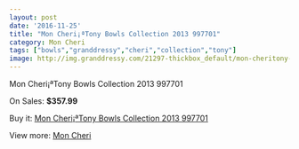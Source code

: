 ```yaml
---
layout: post
date: '2016-11-25'
title: "Mon Cheri¡ªTony Bowls Collection 2013 997701"
category: Mon Cheri
tags: ["bowls","granddressy","cheri","collection","tony"]
image: http://img.granddressy.com/21297-thickbox_default/mon-cheritony-bowls-collection-2013-997701.jpg
---
```

Mon Cheri¡ªTony Bowls Collection 2013 997701

On Sales: **$357.99**
<a href="https://www.granddressy.com/en/mon-cheri/20265-mon-cheritony-bowls-collection-2013-997701.html"><amp-img layout="responsive" width="600" height="600" src="//img.granddressy.com/21297-thickbox_default/mon-cheritony-bowls-collection-2013-997701.jpg" alt="Mon Cheri¡ªTony Bowls Collection 2013 997701 0" /></a>

Buy it: [Mon Cheri¡ªTony Bowls Collection 2013 997701](https://www.granddressy.com/en/mon-cheri/20265-mon-cheritony-bowls-collection-2013-997701.html "Mon Cheri¡ªTony Bowls Collection 2013 997701")

View more: [Mon Cheri](https://www.granddressy.com/en/232-mon-cheri "Mon Cheri")